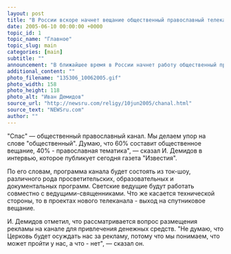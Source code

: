 ```yaml
---
layout: post
title: "В России вскоре начнет вещание общественный православный телеканал \"Спас\""
date: 2005-06-10 00:00:00 +0000
topic_id: 1
topic_name: "Главное"
topic_slug: main
categories: [main]
subtitle: ""
announcement: "В ближайшее время в России начнет работу общественный православный телеканал \"Спас\", созданный по инициативе бывшего ведущего программы \"Муз-Обоз\" Ивана Демидова, сообщает \"Интерфакс\"."
additional_content: ""
photo_filename: "135306_10062005.gif"
photo_width: 158
photo_height: 118
photo_alt: "Иван Демидов"
source_url: "http://newsru.com/religy/10jun2005/chanal.html"
source_text: "NEWSru.com"
author: ""
---
```

"Спас" &mdash; общественный православный канал. Мы делаем упор на слове "общественный". Думаю, что 60% составит общественное вещание, 40% - православная тематика", &mdash; сказал И. Демидов в интервью, которое публикует сегодня газета "Известия".

По его словам, программа канала будет состоять из ток-шоу, различного рода просветительских, образовательных и документальных программ. Светские ведущие будут работать совместно с ведущими-священниками. Что же касается технической стороны, то в проектах нового телеканала - выход на спутниковое вещание.

И. Демидов отметил, что рассматривается вопрос размещения рекламы на канале для привлечения денежных средств. "Не думаю, что Церковь будет осуждать нас за рекламу, потому что мы понимаем, что может пройти у нас, а что - нет", &mdash; сказал он.
